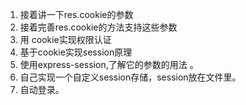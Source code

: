 1. 接着讲一下res.cookie的参数
2. 接着完善res.cookie的方法支持这些参数
3. 用 cookie实现权限认证
4. 基于cookie实现session原理
5. 使用express-session,了解它的参数的用法 。
6. 自己实现一个自定义session存储，session放在文件里。
7. 自动登录。